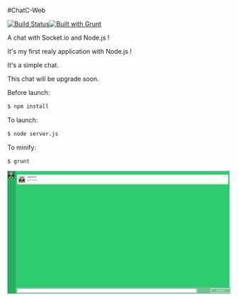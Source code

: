 #ChatC-Web

[![Build Status](https://travis-ci.org/cedced19/ChatC-Web.svg?branch=master)](https://travis-ci.org/cedced19/ChatC-Web)[![Built with Grunt](https://cdn.gruntjs.com/builtwith.png)](http://gruntjs.com/)

A chat with Socket.io and Node.js !

It's my first realy application with Node.js !

It's a simple chat.

This chat will be upgrade soon.

Before launch:

```bash
$ npm install
```

To launch:

```bash
$ node server.js
```

To minify:

```bash
$ grunt
```

![](demo.png)
